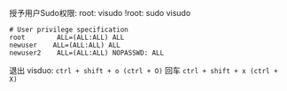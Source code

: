 
授予用户Sudo权限:
root: visudo
!root: sudo visudo
```
# User privilege specification
root        ALL=(ALL:ALL) ALL
newuser    ALL=(ALL:ALL) ALL
newuser2    ALL=(ALL:ALL) NOPASSWD: ALL
```

退出 visduo:
`ctrl + shift + o (ctrl + O)`
回车
`ctrl + shift + x (ctrl + X)`


